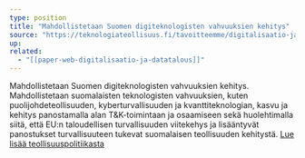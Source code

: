 ```yaml
---
type: position
title: "Mahdollistetaan Suomen digiteknologisten vahvuuksien kehitys"
source: "https://teknologiateollisuus.fi/tavoitteemme/digitalisaatio-ja-datatalous/"
up:
related:
  - "[[paper-web-digitalisaatio-ja-datatalous]]"
---
```


Mahdollistetaan Suomen digiteknologisten vahvuuksien kehitys. Mahdollistetaan suomalaisten teknologisten vahvuuksien, kuten puolijohdeteollisuuden, kyberturvallisuuden ja kvanttiteknologian, kasvu ja kehitys panostamalla alan T&K-toimintaan ja osaamiseen sekä huolehtimalla siitä, että EU:n taloudellisen turvallisuuden viitekehys ja lisääntyvät panostukset turvallisuuteen tukevat suomalaisen teollisuuden kehitystä. [Lue lisää teollisuuspolitiikasta](https://teknologiateollisuus.fi/tavoitteemme/investoinnit/teollisuuspolitiikka/)
